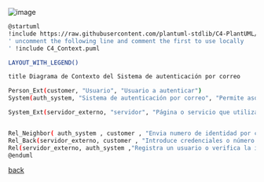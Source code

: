 ![image](http://www.plantuml.com/plantuml/png/ZP31RjD048RlVeh15nAfRIwSE1NQY5PgIzKaGfoioNhgZ5ZlXDdTjELjU0PklUR569k6910aRkFn_j___tCQ4shAhIzUSN0-rmIBb9RnxMYa-73IS5haUOwaJaAYa4wSjAEbnz1fZcEgFSz7Ps-ERxlLxFfgr69CfBQgpZh5OpfPTlJNa8D9MqD0MX3SY_VomA41pu40GmrxlrcZJG9c3LuSUlzaZDyP_yGNL-y-VvnDgq-NqulgQlnXV7C-61P5ukG9pXaRnHR1X2ygiTd3X2thhptchXqxTBp-4M0fQdbKIOhYbZHAgCQFQU1oJDAI7a4vYncLfToEW5kAbiDYyjJH1xPRLB6VxUt_M7PCCsqv4M0KnwYG0-IDJVSHri-MGpeErnscnXhMpu6TcFMBTvyvagwu5gsiDcaGWszMlT7wUyC1GQ3VEZFucWboOi_V4CX3_6VacZQXEi_YZdnrGzmivg83sEaDHx2vd8tbEAmO8UI_2-pVO78zlIrXs7FVe_joeCekzZ8abJex0gTaICVeAO8Sl5NPOmyGzsANTzHOUyNT-mkiIFcU7OB7BT7m7bgEhPGcl9XQzc5nIg7EhVy9)

```bash
@startuml
!include https://raw.githubusercontent.com/plantuml-stdlib/C4-PlantUML/master/C4_Context.puml
' uncomment the following line and comment the first to use locally
' !include C4_Context.puml

LAYOUT_WITH_LEGEND()

title Diagrama de Contexto del Sistema de autenticación por correo

Person_Ext(customer, "Usuario", "Usuario a autenticar")
System(auth_system, "Sistema de autenticación por correo", "Permite asociar un usuario a un número de identidad único")

System_Ext(servidor_externo, "servidor", "Página o servicio que utiliza el sistema de autenticación de usuario")


Rel_Neighbor( auth_system , customer , "Envia numero de identidad por correo", "SMTP" )
Rel_Back(servidor_externo, customer , "Introduce credenciales o número de identidad")
Rel(servidor_externo, auth_system ,"Registra un usuario o verifica la identidad del mismo" ,"HTTP")
@enduml

```

[back](./../../Diagramas.md)